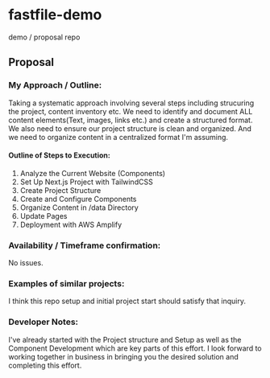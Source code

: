 # fastfile-demo
demo / proposal repo

## Proposal 
### My Approach / Outline: 
Taking a systematic approach involving several steps including strucuring the project, content inventory etc. 
We need to identify and document ALL content elements(Text, images, links etc.) and create a structured format.
We also need to ensure our project structure is clean and organized.
And we need to organize content in a centralized format I'm assuming.

#### Outline of Steps to Execution: 
1. Analyze the Current Website (Components) 
2. Set Up Next.js Project with TailwindCSS
3. Create Project Structure
4. Create and Configure Components
5. Organize Content in /data Directory
6. Update Pages
7. Deployment with AWS Amplify

### Availability / Timeframe confirmation: 
No issues.
### Examples of similar projects: 
I think this repo setup and initial project start should satisfy that inquiry.

### Developer Notes:
I've already started with the Project structure and Setup as well as the Component Development which are key parts of this effort. I look forward to working together in business in bringing you the desired solution and completing this effort.



















